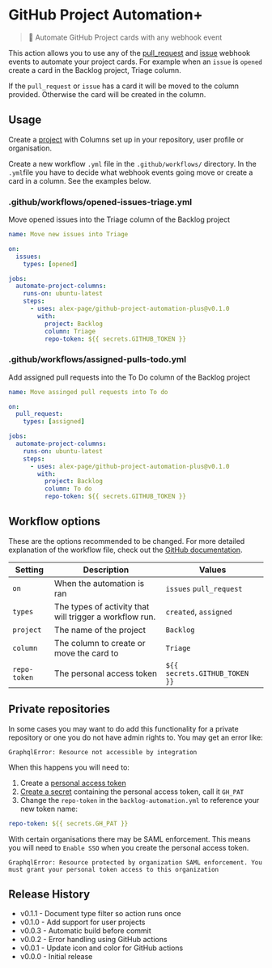 # GitHub Project Automation+

> 🤖 Automate GitHub Project cards with any webhook event

This action allows you to use any of the [pull_request](https://help.github.com/en/articles/events-that-trigger-workflows#pull-request-event-pull_request) and [issue](https://help.github.com/en/articles/events-that-trigger-workflows#issues-event-issues) webhook events to automate your project cards. For example when an `issue` is `opened` create a card in the Backlog project, Triage column.

If the `pull_request` or `issue` has a card it will be moved to the column provided. Otherwise the card will be created in the column.


## Usage

Create a [project](https://help.github.com/en/articles/about-project-boards) with Columns set up in your repository, user profile or organisation.

Create a new workflow `.yml` file in the `.github/workflows/` directory. In the `.yml`file you have to decide what webhook events going move or create a card in a column. See the examples below.


### .github/workflows/opened-issues-triage.yml

Move opened issues into the Triage column of the Backlog project

```yml
name: Move new issues into Triage

on:
  issues:
    types: [opened]

jobs:
  automate-project-columns:
    runs-on: ubuntu-latest
    steps:
      - uses: alex-page/github-project-automation-plus@v0.1.0
        with:
          project: Backlog
          column: Triage
          repo-token: ${{ secrets.GITHUB_TOKEN }}
```

### .github/workflows/assigned-pulls-todo.yml

Add assigned pull requests into the To Do column of the Backlog project

```yml
name: Move assinged pull requests into To do

on:
  pull_request:
    types: [assigned]

jobs:
  automate-project-columns:
    runs-on: ubuntu-latest
    steps:
      - uses: alex-page/github-project-automation-plus@v0.1.0
        with:
          project: Backlog
          column: To do
          repo-token: ${{ secrets.GITHUB_TOKEN }}
```

## Workflow options

These are the options recommended to be changed. For more detailed explanation of the workflow file, check out the [GitHub documentation](https://help.github.com/en/articles/configuring-a-workflow#creating-a-workflow-file).

| Setting | Description | Values |
| --- | --- | --- |
| `on` | When the automation is ran | `issues` `pull_request` |
| `types` | The types of activity that will trigger a workflow run. | `created`, `assigned` |
| `project` | The name of the project | `Backlog` |
| `column` | The column to create or move the card to | `Triage` |
| `repo-token` | The personal access token | `${{ secrets.GITHUB_TOKEN }}` |


## Private repositories

In some cases you may want to do add this functionality for a private repository or one you do not have admin rights to. You may get an error like:
```shell
GraphqlError: Resource not accessible by integration
```

When this happens you will need to:
1. Create a [personal access token](https://help.github.com/en/articles/creating-a-personal-access-token-for-the-command-line)
2. [Create a secret](https://help.github.com/en/articles/virtual-environments-for-github-actions#creating-and-using-secrets-encrypted-variables) containing the personal access token, call it `GH_PAT`
3. Change the `repo-token` in the `backlog-automation.yml`  to reference your new token name:
```yaml
repo-token: ${{ secrets.GH_PAT }}
```

With certain organisations there may be SAML enforcement. This means you will need to `Enable SSO` when you create the personal access token.
```
GraphqlError: Resource protected by organization SAML enforcement. You must grant your personal token access to this organization
```


## Release History

- v0.1.1 - Document type filter so action runs once
- v0.1.0 - Add support for user projects
- v0.0.3 - Automatic build before commit
- v0.0.2 - Error handling using GitHub actions
- v0.0.1 - Update icon and color for GitHub actions
- v0.0.0 - Initial release
